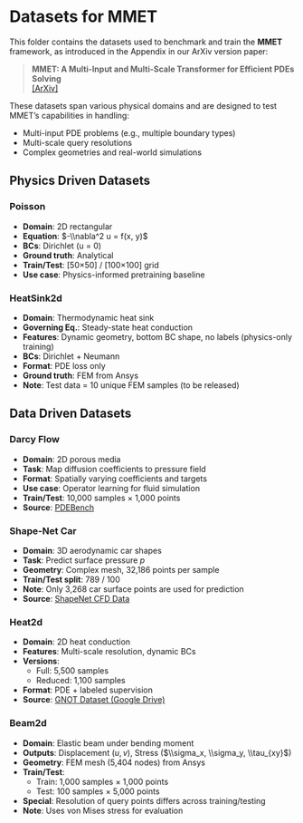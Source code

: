 # Datasets for MMET

This folder contains the datasets used to benchmark and train the **MMET** framework, as introduced in the Appendix in
our ArXiv version paper:

> **MMET: A Multi-Input and Multi-Scale Transformer for Efficient PDEs Solving**  
> [[ArXiv]](https://github.com/YichenLuo-0/MMET)

These datasets span various physical domains and are designed to test MMET’s capabilities in handling:

- Multi-input PDE problems (e.g., multiple boundary types)
- Multi-scale query resolutions
- Complex geometries and real-world simulations

## Physics Driven Datasets

### Poisson

- **Domain**: 2D rectangular
- **Equation**: $-\\nabla^2 u = f(x, y)$
- **BCs**: Dirichlet (u = 0)
- **Ground truth**: Analytical
- **Train/Test**: [50×50] / [100×100] grid
- **Use case**: Physics-informed pretraining baseline

### HeatSink2d

- **Domain**: Thermodynamic heat sink
- **Governing Eq.**: Steady-state heat conduction
- **Features**: Dynamic geometry, bottom BC shape, no labels (physics-only training)
- **BCs**: Dirichlet + Neumann
- **Format**: PDE loss only
- **Ground truth**: FEM from Ansys
- **Note**: Test data = 10 unique FEM samples (to be released)

## Data Driven Datasets

### Darcy Flow

- **Domain**: 2D porous media
- **Task**: Map diffusion coefficients to pressure field
- **Format**: Spatially varying coefficients and targets
- **Use case**: Operator learning for fluid simulation
- **Train/Test**: 10,000 samples × 1,000 points
- **Source**: [PDEBench](https://github.com/pdebench/PDEBench)

### Shape-Net Car

- **Domain**: 3D aerodynamic car shapes
- **Task**: Predict surface pressure $p$
- **Geometry**: Complex mesh, 32,186 points per sample
- **Train/Test split**: 789 / 100
- **Note**: Only 3,268 car surface points are used for prediction
- **Source**: [ShapeNet CFD Data](http://www.nobuyuki-umetani.com/publication/mlcfd_data.zip)

### Heat2d

- **Domain**: 2D heat conduction
- **Features**: Multi-scale resolution, dynamic BCs
- **Versions**:
    - Full: 5,500 samples
    - Reduced: 1,100 samples
- **Format**: PDE + labeled supervision
- **Source**: [GNOT Dataset (Google Drive)](https://drive.google.com/drive/folders/1kicZyL1t4z6a7B-6DJEOxIrX877gjBC0)

### Beam2d

- **Domain**: Elastic beam under bending moment
- **Outputs**: Displacement ($u, v$), Stress ($\\sigma_x, \\sigma_y, \\tau_{xy}$)
- **Geometry**: FEM mesh (5,404 nodes) from Ansys
- **Train/Test**:
    - Train: 1,000 samples × 1,000 points
    - Test: 100 samples × 5,000 points
- **Special**: Resolution of query points differs across training/testing
- **Note**: Uses von Mises stress for evaluation




